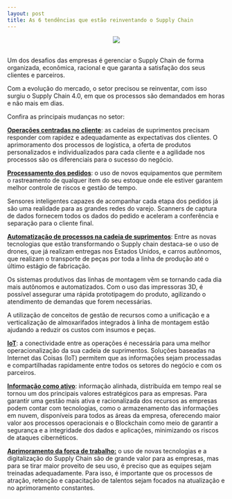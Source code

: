 ```yaml
---
layout: post
title: As 6 tendências que estão reinventando o Supply Chain
---
```


<meta name="twitter:card" content="summary_large_image">
<meta name="twitter:site" content="@dinogrejo">
<meta name="twitter:title" content="As 6 tendências que estão reinventando o Supply Chain">
<meta name="twitter:description" content="Um dos desafios das empresas é gerenciar o Supply Chain de forma organizada, econômica, racional e que garanta a satisfação dos seus clientes e parceiros. Com a evolução do mercado, o setor precisou se reinventar, com isso surgiu o Supply Chain 4.0, em que os processos são demandados em horas e não mais em dias.">
<meta name="twitter:image" content="https://news.sap.com/brazil/files/2018/04/destaque-artigo-6.jpg">

<center><img src="https://news.sap.com/brazil/files/2018/04/destaque-artigo-6.jpg" /></center>
<br>
<p>Um dos desafios das empresas é gerenciar o Supply Chain de forma organizada, econômica, racional e que garanta a satisfação dos seus clientes e parceiros.</p>
<p>Com a evolução do mercado, o setor precisou se reinventar, com isso surgiu o Supply Chain 4.0, em que os processos são demandados em horas e não mais em dias.</p>
<p>Confira as principais mudanças no setor:</p>
<p><strong><u>Operações centradas no cliente</u></strong>: as cadeias de suprimentos precisam responder com rapidez e adequadamente as expectativas dos clientes. O aprimoramento dos processos de logística, a oferta de produtos personalizados e individualizados para cada cliente e a agilidade nos processos são os diferenciais para o sucesso do negócio.</p>
<p><strong><u>Processamento dos pedidos</u></strong>: o uso de novos equipamentos que permitem o rastreamento de qualquer item do seu estoque onde ele estiver garantem melhor controle de riscos e gestão de tempo.</p>
<p>Sensores inteligentes capazes de acompanhar cada etapa dos pedidos já são uma realidade para as grandes redes do varejo. Scanners de captura de dados fornecem todos os dados do pedido e aceleram a conferência e separação para o cliente final.</p>
<p><strong><u>Automatização de processos na cadeia de suprimentos</u></strong>: Entre as novas tecnologias que estão transformando o Supply chain destaca-se o uso de drones, que já realizam entregas nos Estados Unidos, e carros autônomos, que realizam o transporte de peças por toda a linha de produção até o último estágio de fabricação.</p>
<p>Os sistemas produtivos das linhas de montagem vêm se tornando cada dia mais autônomos e automatizados. Com o uso das impressoras 3D, é possível assegurar uma rápida prototipagem do produto, agilizando o atendimento de demandas que forem necessárias.</p>
<p>A utilização de conceitos de gestão de recursos como a unificação e a verticalização de almoxarifados integrados à linha de montagem estão ajudando a reduzir os custos com insumos e peças.</p>
<p><strong><u>IoT</u></strong>: a conectividade entre as operações é necessária para uma melhor operacionalização da sua cadeia de suprimentos. Soluções baseadas na Internet das Coisas (IoT) permitem que as informações sejam processadas e compartilhadas rapidamente entre todos os setores do negócio e com os parceiros.</p>
<p><strong><u>Informação como ativo</u></strong>: informação alinhada, distribuída em tempo real se tornou um dos principais valores estratégicos para as empresas. Para garantir uma gestão mais ativa e racionalizada dos recursos as empresas podem contar com tecnologias, como o armazenamento das informações em nuvem, disponíveis para todos as áreas da empresa, oferecendo maior valor aos processos operacionais e o Blockchain como meio de garantir a segurança e a integridade dos dados e aplicações, minimizando os riscos de ataques cibernéticos.</p>
<p><strong><u>Aprimoramento da força de trabalho:</u></strong> o uso de novas tecnologias e a digitalização do Supply Chain são de grande valor para as empresas, mas para se tirar maior proveito de seu uso, é preciso que as equipes sejam treinadas adequadamente. Para isso, é importante que os processos de atração, retenção e capacitação de talentos sejam focados na atualização e no aprimoramento constantes.</p>
